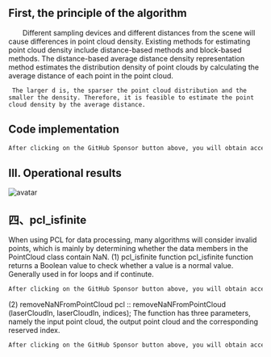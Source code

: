 ##  First, the principle of the algorithm 

   Different sampling devices and different distances from the scene will cause differences in point cloud density. Existing methods for estimating point cloud density include distance-based methods and block-based methods. The distance-based average distance density representation method estimates the distribution density of point clouds by calculating the average distance of each point in the point cloud.

     The larger d is, the sparser the point cloud distribution and the smaller the density. Therefore, it is feasible to estimate the point cloud density by the average distance. 

##  Code implementation 

  ```python  
After clicking on the GitHub Sponsor button above, you will obtain access permissions to my private code repository ( https://github.com/slowlon/my_code_bar ) to view this blog code. By searching the code number of this blog, you can find the code you need, code number is: 2024020309574290590
  ```  
##  III. Operational results 

 ![avatar]( 20200923183211815.png) 

##  四、pcl_isfinite 

 When using PCL for data processing, many algorithms will consider invalid points, which is mainly by determining whether the data members in the PointCloud class contain NaN. (1) pcl_isfinite function pcl_isfinite function returns a Boolean value to check whether a value is a normal value. Generally used in for loops and if continute. 

  ```python  
After clicking on the GitHub Sponsor button above, you will obtain access permissions to my private code repository ( https://github.com/slowlon/my_code_bar ) to view this blog code. By searching the code number of this blog, you can find the code you need, code number is: 2024020309574290590
  ```  
 (2) removeNaNFromPointCloud pcl :: removeNaNFromPointCloud (laserCloudIn, laserCloudIn, indices); The function has three parameters, namely the input point cloud, the output point cloud and the corresponding reserved index. 

  ```python  
After clicking on the GitHub Sponsor button above, you will obtain access permissions to my private code repository ( https://github.com/slowlon/my_code_bar ) to view this blog code. By searching the code number of this blog, you can find the code you need, code number is: 2024020309574290590
  ```  
